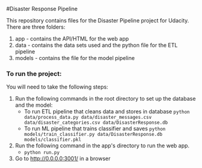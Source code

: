 #Disaster Response Pipeline

This repository contains files for the Disaster Pipeline project for Udacity.
There are three folders:

1. app - contains the API/HTML for the web app
2. data - contains the data sets used and the python file for the ETL pipeline
3. models - contains the file for the model pipeline

### To run the project:
You will need to take the following steps:
1. Run the following commands in the root directory to set up the database and the model:
    - To run ETL pipeline that cleans data and stores in database
        `python data/process_data.py data/disaster_messages.csv data/disaster_categories.csv data/DisasterResponse.db`
    - To run ML pipeline that trains classifier and saves
        `python models/train_classifier.py data/DisasterResponse.db models/classifier.pkl`
2. Run the following command in the app's directory to run the web app.
    - `python run.py`
3. Go to http://0.0.0.0:3001/ in a browser